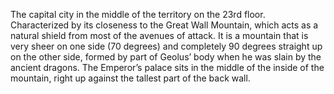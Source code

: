 The capital city in the middle of the territory on the 23rd floor. Characterized by its closeness to the Great Wall Mountain, which acts as a natural shield from most of the avenues of attack. It is a mountain that is very sheer on one side (70 degrees) and completely 90 degrees straight up on the other side, formed by part of Geolus’ body when he was slain by the ancient dragons. The Emperor’s palace sits in the middle of the inside of the mountain, right up against the tallest part of the back wall.